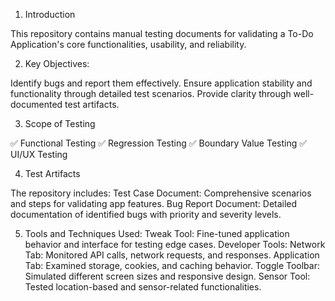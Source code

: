 1. Introduction

This repository contains manual testing documents for validating a To-Do Application's core functionalities, usability, and reliability.


2. Key Objectives:
   
Identify bugs and report them effectively.
Ensure application stability and functionality through detailed test scenarios.
Provide clarity through well-documented test artifacts.

3. Scope of Testing

✅ Functional Testing
✅ Regression Testing
✅ Boundary Value Testing
✅ UI/UX Testing

4. Test Artifacts
   
The repository includes:
Test Case Document: Comprehensive scenarios and steps for validating app features.
Bug Report Document: Detailed documentation of identified bugs with priority and severity levels.


5. Tools and Techniques Used:
Tweak Tool: Fine-tuned application behavior and interface for testing edge cases.
Developer Tools:
Network Tab: Monitored API calls, network requests, and responses.
Application Tab: Examined storage, cookies, and caching behavior.
Toggle Toolbar: Simulated different screen sizes and responsive design.
Sensor Tool: Tested location-based and sensor-related functionalities.

